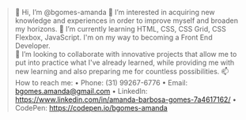 > 👋 Hi, I’m @bgomes-amanda
> 👀 I’m interested in acquiring new knowledge and experiences in order to improve myself and broaden my horizons.
> 🌱 I’m currently learning HTML, CSS, CSS Grid, CSS Flexbox, JavaScript. I'm on my way to becoming a Front End Developer.                                                                       
> 💞️ I’m looking to collaborate with innovative projects that allow me to put into practice what I've already learned, 
      while providing me with new learning and also preparing me for countless possibilities.
> 📫 How to reach me:
      • Phone: (31) 99267-6776
      • Email: bgomes.amanda@gmail.com
      • LinkedIn: https://www.linkedin.com/in/amanda-barbosa-gomes-7a4617162/
      • CodePen: https://codepen.io/bgomes-amanda



<!---
bgomes-amanda/bgomes-amanda is a ✨ special ✨ repository because its `README.md` (this file) appears on your GitHub profile.
You can click the Preview link to take a look at your changes.
--->
